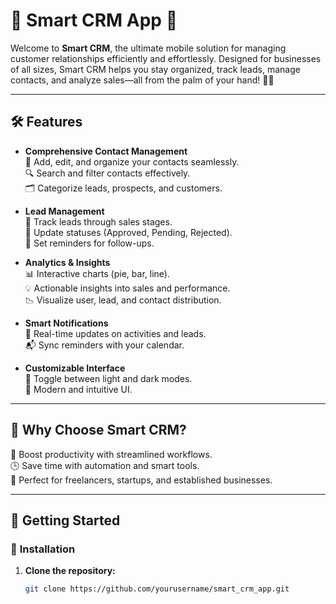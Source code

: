 # 🌟 **Smart CRM App** 🌟  
Welcome to **Smart CRM**, the ultimate mobile solution for managing customer relationships efficiently and effortlessly. Designed for businesses of all sizes, Smart CRM helps you stay organized, track leads, manage contacts, and analyze sales—all from the palm of your hand! 📱✨  

---

## 🛠️ **Features**  
- **Comprehensive Contact Management**  
  📇 Add, edit, and organize your contacts seamlessly.  
  🔍 Search and filter contacts effectively.  
  🗂️ Categorize leads, prospects, and customers.  

- **Lead Management**  
  🚀 Track leads through sales stages.  
  🔄 Update statuses (Approved, Pending, Rejected).  
  📅 Set reminders for follow-ups.  

- **Analytics & Insights**  
  📊 Interactive charts (pie, bar, line).  
  💡 Actionable insights into sales and performance.  
  📉 Visualize user, lead, and contact distribution.  

- **Smart Notifications**  
  🔔 Real-time updates on activities and leads.  
  📬 Sync reminders with your calendar.  

- **Customizable Interface**  
  🌙 Toggle between light and dark modes.  
  🎨 Modern and intuitive UI.  

---

## 🎯 **Why Choose Smart CRM?**  
🚀 Boost productivity with streamlined workflows.  
🕒 Save time with automation and smart tools.  
💼 Perfect for freelancers, startups, and established businesses.  

---

## 🔧 **Getting Started**  

### 📲 **Installation**  
1. **Clone the repository:**  
   ```bash
   git clone https://github.com/yourusername/smart_crm_app.git
